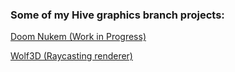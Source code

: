 ### Some of my Hive graphics branch projects:

[Doom Nukem (Work in Progress)](https://github.com/oskarikinnunen/DoomNukem)  

[Wolf3D (Raycasting renderer)](https://github.com/oskarikinnunen/sovietpunk)


